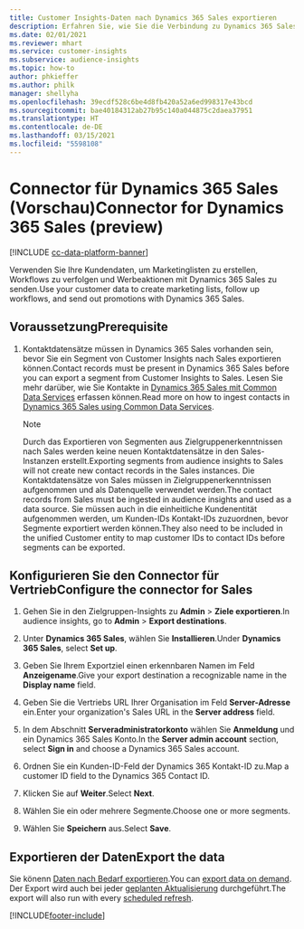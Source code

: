```yaml
---
title: Customer Insights-Daten nach Dynamics 365 Sales exportieren
description: Erfahren Sie, wie Sie die Verbindung zu Dynamics 365 Sales konfigurieren.
ms.date: 02/01/2021
ms.reviewer: mhart
ms.service: customer-insights
ms.subservice: audience-insights
ms.topic: how-to
author: phkieffer
ms.author: philk
manager: shellyha
ms.openlocfilehash: 39ecdf528c6be4d8fb420a52a6ed998317e43bcd
ms.sourcegitcommit: bae40184312ab27b95c140a044875c2daea37951
ms.translationtype: HT
ms.contentlocale: de-DE
ms.lasthandoff: 03/15/2021
ms.locfileid: "5598108"
---
```

# <a name="connector-for-dynamics-365-sales-preview"></a><span data-ttu-id="eadbd-103">Connector für Dynamics 365 Sales (Vorschau)</span><span class="sxs-lookup"><span data-stu-id="eadbd-103">Connector for Dynamics 365 Sales (preview)</span></span>

[!INCLUDE [cc-data-platform-banner](../includes/cc-data-platform-banner.md)]

<span data-ttu-id="eadbd-104">Verwenden Sie Ihre Kundendaten, um Marketinglisten zu erstellen, Workflows zu verfolgen und Werbeaktionen mit Dynamics 365 Sales zu senden.</span><span class="sxs-lookup"><span data-stu-id="eadbd-104">Use your customer data to create marketing lists, follow up workflows, and send out promotions with Dynamics 365 Sales.</span></span>

## <a name="prerequisite"></a><span data-ttu-id="eadbd-105">Voraussetzung</span><span class="sxs-lookup"><span data-stu-id="eadbd-105">Prerequisite</span></span>

1. <span data-ttu-id="eadbd-106">Kontaktdatensätze müssen in Dynamics 365 Sales vorhanden sein, bevor Sie ein Segment von Customer Insights nach Sales exportieren können.</span><span class="sxs-lookup"><span data-stu-id="eadbd-106">Contact records must be present in Dynamics 365 Sales before you can export a segment from Customer Insights to Sales.</span></span> <span data-ttu-id="eadbd-107">Lesen Sie mehr darüber, wie Sie Kontakte in [Dynamics 365 Sales mit Common Data Services](connect-power-query.md) erfassen können.</span><span class="sxs-lookup"><span data-stu-id="eadbd-107">Read more on how to ingest contacts in [Dynamics 365 Sales using Common Data Services](connect-power-query.md).</span></span>

   > [!NOTE]
   > <span data-ttu-id="eadbd-108">Durch das Exportieren von Segmenten aus Zielgruppenerkenntnissen nach Sales werden keine neuen Kontaktdatensätze in den Sales-Instanzen erstellt.</span><span class="sxs-lookup"><span data-stu-id="eadbd-108">Exporting segments from audience insights to Sales will not create new contact records in the Sales instances.</span></span> <span data-ttu-id="eadbd-109">Die Kontaktdatensätze von Sales müssen in Zielgruppenerkenntnissen aufgenommen und als Datenquelle verwendet werden.</span><span class="sxs-lookup"><span data-stu-id="eadbd-109">The contact records from Sales must be ingested in audience insights and used as a data source.</span></span> <span data-ttu-id="eadbd-110">Sie müssen auch in die einheitliche Kundenentität aufgenommen werden, um Kunden-IDs Kontakt-IDs zuzuordnen, bevor Segmente exportiert werden können.</span><span class="sxs-lookup"><span data-stu-id="eadbd-110">They also need to be included in the unified Customer entity to map customer IDs to contact IDs before segments can be exported.</span></span>

## <a name="configure-the-connector-for-sales"></a><span data-ttu-id="eadbd-111">Konfigurieren Sie den Connector für Vertrieb</span><span class="sxs-lookup"><span data-stu-id="eadbd-111">Configure the connector for Sales</span></span>

1. <span data-ttu-id="eadbd-112">Gehen Sie in den Zielgruppen-Insights zu **Admin** > **Ziele exportieren**.</span><span class="sxs-lookup"><span data-stu-id="eadbd-112">In audience insights, go to **Admin** > **Export destinations**.</span></span>

1. <span data-ttu-id="eadbd-113">Unter **Dynamics 365 Sales**, wählen Sie **Installieren**.</span><span class="sxs-lookup"><span data-stu-id="eadbd-113">Under **Dynamics 365 Sales**, select **Set up**.</span></span>

1. <span data-ttu-id="eadbd-114">Geben Sie Ihrem Exportziel einen erkennbaren Namen im Feld **Anzeigename**.</span><span class="sxs-lookup"><span data-stu-id="eadbd-114">Give your export destination a recognizable name in the **Display name** field.</span></span>

1. <span data-ttu-id="eadbd-115">Geben Sie die Vertriebs URL Ihrer Organisation im Feld **Server-Adresse** ein.</span><span class="sxs-lookup"><span data-stu-id="eadbd-115">Enter your organization's Sales URL in the **Server address** field.</span></span>

1. <span data-ttu-id="eadbd-116">In dem Abschnitt **Serveradministratorkonto** wählen Sie **Anmeldung** und ein Dynamics 365 Sales Konto.</span><span class="sxs-lookup"><span data-stu-id="eadbd-116">In the **Server admin account** section, select **Sign in** and choose a Dynamics 365 Sales account.</span></span>

1. <span data-ttu-id="eadbd-117">Ordnen Sie ein Kunden-ID-Feld der Dynamics 365 Kontakt-ID zu.</span><span class="sxs-lookup"><span data-stu-id="eadbd-117">Map a customer ID field to the Dynamics 365 Contact ID.</span></span>

1. <span data-ttu-id="eadbd-118">Klicken Sie auf **Weiter**.</span><span class="sxs-lookup"><span data-stu-id="eadbd-118">Select **Next**.</span></span>

1. <span data-ttu-id="eadbd-119">Wählen Sie ein oder mehrere Segmente.</span><span class="sxs-lookup"><span data-stu-id="eadbd-119">Choose one or more segments.</span></span>

1. <span data-ttu-id="eadbd-120">Wählen Sie **Speichern** aus.</span><span class="sxs-lookup"><span data-stu-id="eadbd-120">Select **Save**.</span></span>

## <a name="export-the-data"></a><span data-ttu-id="eadbd-121">Exportieren der Daten</span><span class="sxs-lookup"><span data-stu-id="eadbd-121">Export the data</span></span>

<span data-ttu-id="eadbd-122">Sie könenn [Daten nach Bedarf exportieren](export-destinations.md).</span><span class="sxs-lookup"><span data-stu-id="eadbd-122">You can [export data on demand](export-destinations.md).</span></span> <span data-ttu-id="eadbd-123">Der Export wird auch bei jeder [geplanten Aktualisierung](system.md#schedule-tab) durchgeführt.</span><span class="sxs-lookup"><span data-stu-id="eadbd-123">The export will also run with every [scheduled refresh](system.md#schedule-tab).</span></span>


[!INCLUDE[footer-include](../includes/footer-banner.md)]